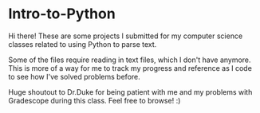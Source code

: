# Intro-to-Python
Hi there! These are some projects I submitted for my computer science classes related to using Python to parse text.

Some of the files require reading in text files, which I don't have anymore.
This is more of a way for me to track my progress and reference as I code to see how I've solved problems before.

Huge shoutout to Dr.Duke for being patient with me and my problems with Gradescope during this class. 
Feel free to browse! :)
